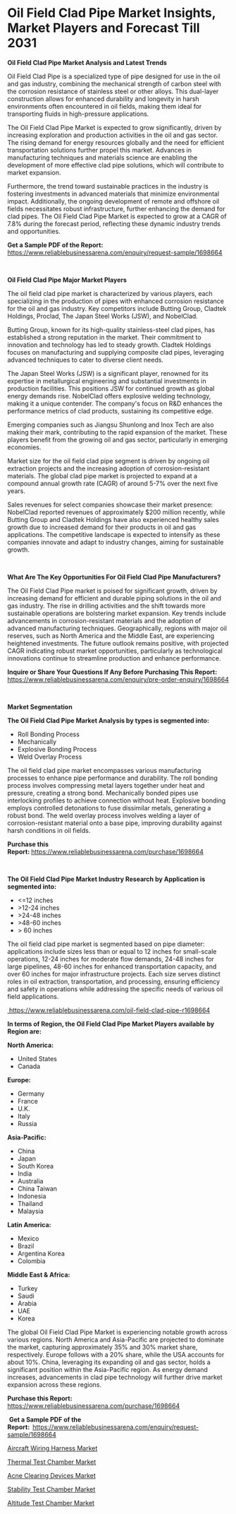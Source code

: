 <p><h1>Oil Field Clad Pipe Market Insights, Market Players and Forecast Till 2031</h1></p><p><strong>Oil Field Clad Pipe Market Analysis and Latest Trends</strong></p>
<p><p>Oil Field Clad Pipe is a specialized type of pipe designed for use in the oil and gas industry, combining the mechanical strength of carbon steel with the corrosion resistance of stainless steel or other alloys. This dual-layer construction allows for enhanced durability and longevity in harsh environments often encountered in oil fields, making them ideal for transporting fluids in high-pressure applications.</p><p>The Oil Field Clad Pipe Market is expected to grow significantly, driven by increasing exploration and production activities in the oil and gas sector. The rising demand for energy resources globally and the need for efficient transportation solutions further propel this market. Advances in manufacturing techniques and materials science are enabling the development of more effective clad pipe solutions, which will contribute to market expansion.</p><p>Furthermore, the trend toward sustainable practices in the industry is fostering investments in advanced materials that minimize environmental impact. Additionally, the ongoing development of remote and offshore oil fields necessitates robust infrastructure, further enhancing the demand for clad pipes. The Oil Field Clad Pipe Market is expected to grow at a CAGR of 7.8% during the forecast period, reflecting these dynamic industry trends and opportunities.</p></p>
<p><strong>Get a Sample PDF of the Report:&nbsp;</strong> <a href="https://www.reliablebusinessarena.com/enquiry/request-sample/1698664?utm_campaign=1556&utm_medium=2&utm_source=Github&utm_content=ia&utm_term=20102024&utm_id=oil-field-clad-pipe">https://www.reliablebusinessarena.com/enquiry/request-sample/1698664</a></p>
<p>&nbsp;</p>
<p><strong>Oil Field Clad Pipe Major Market Players</strong></p>
<p><p>The oil field clad pipe market is characterized by various players, each specializing in the production of pipes with enhanced corrosion resistance for the oil and gas industry. Key competitors include Butting Group, Cladtek Holdings, Proclad, The Japan Steel Works (JSW), and NobelClad.</p><p>Butting Group, known for its high-quality stainless-steel clad pipes, has established a strong reputation in the market. Their commitment to innovation and technology has led to steady growth. Cladtek Holdings focuses on manufacturing and supplying composite clad pipes, leveraging advanced techniques to cater to diverse client needs.</p><p>The Japan Steel Works (JSW) is a significant player, renowned for its expertise in metallurgical engineering and substantial investments in production facilities. This positions JSW for continued growth as global energy demands rise. NobelClad offers explosive welding technology, making it a unique contender. The company's focus on R&D enhances the performance metrics of clad products, sustaining its competitive edge.</p><p>Emerging companies such as Jiangsu Shunlong and Inox Tech are also making their mark, contributing to the rapid expansion of the market. These players benefit from the growing oil and gas sector, particularly in emerging economies.</p><p>Market size for the oil field clad pipe segment is driven by ongoing oil extraction projects and the increasing adoption of corrosion-resistant materials. The global clad pipe market is projected to expand at a compound annual growth rate (CAGR) of around 5-7% over the next five years.</p><p>Sales revenues for select companies showcase their market presence: NobelClad reported revenues of approximately $200 million recently, while Butting Group and Cladtek Holdings have also experienced healthy sales growth due to increased demand for their products in oil and gas applications. The competitive landscape is expected to intensify as these companies innovate and adapt to industry changes, aiming for sustainable growth.</p></p>
<p>&nbsp;</p>
<p><strong>What Are The Key Opportunities For Oil Field Clad Pipe Manufacturers?</strong></p>
<p><p>The Oil Field Clad Pipe market is poised for significant growth, driven by increasing demand for efficient and durable piping solutions in the oil and gas industry. The rise in drilling activities and the shift towards more sustainable operations are bolstering market expansion. Key trends include advancements in corrosion-resistant materials and the adoption of advanced manufacturing techniques. Geographically, regions with major oil reserves, such as North America and the Middle East, are experiencing heightened investments. The future outlook remains positive, with projected CAGR indicating robust market opportunities, particularly as technological innovations continue to streamline production and enhance performance.</p></p>
<p><strong>Inquire or Share Your Questions If Any Before Purchasing This Report:</strong> <a href="https://www.reliablebusinessarena.com/enquiry/pre-order-enquiry/1698664?utm_campaign=1556&utm_medium=2&utm_source=Github&utm_content=ia&utm_term=20102024&utm_id=oil-field-clad-pipe">https://www.reliablebusinessarena.com/enquiry/pre-order-enquiry/1698664</a></p>
<p>&nbsp;</p>
<p><strong>Market Segmentation</strong></p>
<p><strong>The Oil Field Clad Pipe Market Analysis by types is segmented into:</strong></p>
<p><ul><li>Roll Bonding Process</li><li>Mechanically</li><li>Explosive Bonding Process</li><li>Weld Overlay Process</li></ul></p>
<p><p>The oil field clad pipe market encompasses various manufacturing processes to enhance pipe performance and durability. The roll bonding process involves compressing metal layers together under heat and pressure, creating a strong bond. Mechanically bonded pipes use interlocking profiles to achieve connection without heat. Explosive bonding employs controlled detonations to fuse dissimilar metals, generating a robust bond. The weld overlay process involves welding a layer of corrosion-resistant material onto a base pipe, improving durability against harsh conditions in oil fields.</p></p>
<p><strong>Purchase this Report:&nbsp;</strong><a href="https://www.reliablebusinessarena.com/purchase/1698664?utm_campaign=1556&utm_medium=2&utm_source=Github&utm_content=ia&utm_term=20102024&utm_id=oil-field-clad-pipe">https://www.reliablebusinessarena.com/purchase/1698664</a></p>
<p>&nbsp;</p>
<p><strong>The Oil Field Clad Pipe Market Industry Research by Application is segmented into:</strong></p>
<p><ul><li><=12 inches</li><li>>12-24 inches</li><li>>24-48 inches</li><li>>48-60 inches</li><li>> 60 inches</li></ul></p>
<p><p>The oil field clad pipe market is segmented based on pipe diameter: applications include sizes less than or equal to 12 inches for small-scale operations, 12-24 inches for moderate flow demands, 24-48 inches for large pipelines, 48-60 inches for enhanced transportation capacity, and over 60 inches for major infrastructure projects. Each size serves distinct roles in oil extraction, transportation, and processing, ensuring efficiency and safety in operations while addressing the specific needs of various oil field applications.</p></p>
<p><a href="https://www.reliablebusinessarena.com/oil-field-clad-pipe-r1698664?utm_campaign=1556&utm_medium=2&utm_source=Github&utm_content=ia&utm_term=20102024&utm_id=oil-field-clad-pipe">&nbsp;https://www.reliablebusinessarena.com/oil-field-clad-pipe-r1698664</a></p>
<p><strong>In terms of Region, the Oil Field Clad Pipe Market Players available by Region are:</strong></p>
<p>
    <p> <strong> North America: </strong>
        <ul>
            <li>United States</li>
            <li>Canada</li>
        </ul>
        </p> 
    <p> <strong> Europe: </strong>
        <ul>
            <li>Germany</li>
            <li>France</li>
            <li>U.K.</li>
            <li>Italy</li>
            <li>Russia</li>
        </ul>
        </p> 
    <p> <strong> Asia-Pacific: </strong>
        <ul>
            <li>China</li>
            <li>Japan</li>
            <li>South Korea</li>
            <li>India</li>
            <li>Australia</li>
            <li>China Taiwan</li>
            <li>Indonesia</li>
            <li>Thailand</li>
            <li>Malaysia</li>
        </ul>
        </p> 
    <p> <strong> Latin America: </strong>
        <ul>
            <li>Mexico</li>
            <li>Brazil</li>
            <li>Argentina Korea</li>
            <li>Colombia</li>
        </ul>
        </p> 
    <p> <strong> Middle East & Africa: </strong>
        <ul>
            <li>Turkey</li>
            <li>Saudi</li>
            <li>Arabia</li>
            <li>UAE</li>
            <li>Korea</li>
        </ul>
    </p>
    </p>
<p><p>The global Oil Field Clad Pipe Market is experiencing notable growth across various regions. North America and Asia-Pacific are projected to dominate the market, capturing approximately 35% and 30% market share, respectively. Europe follows with a 20% share, while the USA accounts for about 10%. China, leveraging its expanding oil and gas sector, holds a significant position within the Asia-Pacific region. As energy demand increases, advancements in clad pipe technology will further drive market expansion across these regions.</p></p>
<p><strong>Purchase this Report: </strong><a href="https://www.reliablebusinessarena.com/purchase/1698664?utm_campaign=1556&utm_medium=2&utm_source=Github&utm_content=ia&utm_term=20102024&utm_id=oil-field-clad-pipe">https://www.reliablebusinessarena.com/purchase/1698664</a></p>
<p>&nbsp;<strong>Get a Sample PDF of the Report:&nbsp;&nbsp;</strong><a href="https://www.reliablebusinessarena.com/enquiry/request-sample/1698664?utm_campaign=1556&utm_medium=2&utm_source=Github&utm_content=ia&utm_term=20102024&utm_id=oil-field-clad-pipe">https://www.reliablebusinessarena.com/enquiry/request-sample/1698664</a></p>
<p><strong></strong></p>
<p><p><a href="https://www.linkedin.com/pulse/aircraft-wiring-harness-market-share-size-trends-industry-analysis-w0lue?utm_campaign=1556&utm_medium=2&utm_source=Github&utm_content=ia&utm_term=20102024&utm_id=oil-field-clad-pipe">Aircraft Wiring Harness Market</a></p><p><a href="https://www.linkedin.com/pulse/thermal-test-chamber-market-industry-trends-forecast-period-ufsqe?utm_campaign=1556&utm_medium=2&utm_source=Github&utm_content=ia&utm_term=20102024&utm_id=oil-field-clad-pipe">Thermal Test Chamber Market</a></p><p><a href="https://www.linkedin.com/pulse/investing-acne-clearing-devices-market-trends-leading-wfefe?utm_campaign=1556&utm_medium=2&utm_source=Github&utm_content=ia&utm_term=20102024&utm_id=oil-field-clad-pipe">Acne Clearing Devices Market</a></p><p><a href="https://www.linkedin.com/pulse/stability-test-chamber-market-evolution-key-trends-regional-h2zqe?utm_campaign=1556&utm_medium=2&utm_source=Github&utm_content=ia&utm_term=20102024&utm_id=oil-field-clad-pipe">Stability Test Chamber Market</a></p><p><a href="https://www.linkedin.com/pulse/sustainability-trends-altitude-test-chamber-industry-market-implications-90mue?utm_campaign=1556&utm_medium=2&utm_source=Github&utm_content=ia&utm_term=20102024&utm_id=oil-field-clad-pipe">Altitude Test Chamber Market</a></p></p>